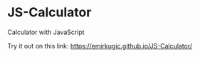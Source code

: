 # JS-Calculator
Calculator with JavaScript


Try it out on this link: https://emirkugic.github.io/JS-Calculator/

